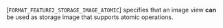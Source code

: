 [`FORMAT_FEATURE2_STORAGE_IMAGE_ATOMIC`] specifies that an
image view  **can**  be used as storage image that supports atomic
operations.
